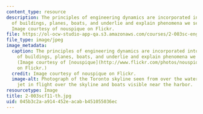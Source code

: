 ```yaml
---
content_type: resource
description: The principles of engineering dynamics are incorporated into the design
  of buildings, planes, boats, and underlie and explain phenomena we see every day.
  Image courtesy of nouspique on Flickr.
file: https://ol-ocw-studio-app-qa.s3.amazonaws.com/courses/2-003sc-engineering-dynamics-fall-2011/045b3c2aa914452eacabb451055036ec_2-003scf11-th.jpg
file_type: image/jpeg
image_metadata:
  caption: The principles of engineering dynamics are incorporated into the design
    of buildings, planes, boats, and underlie and explain phenomena we see every day.
    (Image courtesy of [nouspique](http://www.flickr.com/photos/nouspique/5012353631/)
    on Flickr.)
  credit: Image courtesy of nouspique on Flickr.
  image-alt: Photograph of the Toronto skyline seen from over the water, with a commercial
    jet in flight over the skyline and boats visible near the harbor.
resourcetype: Image
title: 2-003scf11-th.jpg
uid: 045b3c2a-a914-452e-acab-b451055036ec
---
```

